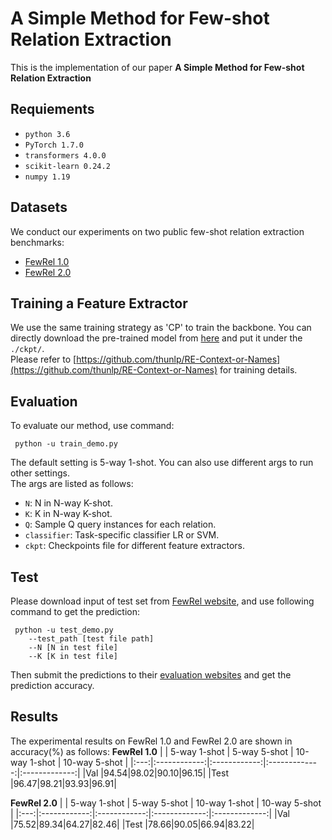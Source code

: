 # A Simple Method for Few-shot Relation Extraction
This is the implementation of our paper **A Simple Method for Few-shot Relation Extraction**

## Requiements
- `python 3.6`
- `PyTorch 1.7.0`
- `transformers 4.0.0`
- `scikit-learn 0.24.2`
- `numpy 1.19`


## Datasets
We conduct our experiments on two public few-shot relation extraction benchmarks:
- [FewRel 1.0](https://thunlp.github.io/1/fewrel1.html)
- [FewRel 2.0](https://thunlp.github.io/2/fewrel2_da.html)



## Training a Feature Extractor
We use the same training strategy as 'CP' to train the backbone. 
You can directly download the pre-trained model from [here](https://drive.google.com/file/d/1rnSYhyyYn6ZbQCcJ6e-hG3-OH2PIQQdT/view?usp=sharing)
and put it under the `./ckpt/`. \
Please refer to [https://github.com/thunlp/RE-Context-or-Names](https://github.com/thunlp/RE-Context-or-Names) for training details.

## Evaluation
To evaluate our method, use command: 
 ```
  python -u train_demo.py
```
The default setting is 5-way 1-shot. You can also use different args to run other settings. \
The args are listed as follows: 
- `N`: N in N-way K-shot.
- `K`: K in N-way K-shot.
- `Q`: Sample Q query instances for each relation.
- `classifier`: Task-specific classifier LR or SVM.
- `ckpt`: Checkpoints file for different feature extractors.

## Test
Please download input of test set from [FewRel website](https://competitions.codalab.org/competitions/27980),
and use following command to get the prediction:
```
 python -u test_demo.py 
    --test_path [test file path]
    --N [N in test file]
    --K [K in test file]
```
Then submit the predictions to their [evaluation websites](https://competitions.codalab.org/competitions/27980) and get the prediction accuracy.

## Results
The experimental results on FewRel 1.0 and FewRel 2.0 are shown in accuracy(%) as follows:
**FewRel 1.0**
|     | 5-way 1-shot | 5-way 5-shot | 10-way 1-shot | 10-way 5-shot |
|:---:|:------------:|:------------:|:-------------:|:-------------:|
|Val  |94.54|98.02|90.10|96.15|
|Test |96.47|98.21|93.93|96.91|

**FewRel 2.0**
|     | 5-way 1-shot | 5-way 5-shot | 10-way 1-shot | 10-way 5-shot |
|:---:|:------------:|:------------:|:-------------:|:-------------:|
|Val  |75.52|89.34|64.27|82.46|
|Test |78.66|90.05|66.94|83.22|

